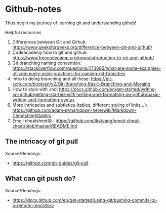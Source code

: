 # Github-notes

Thus begin my journey of learning git and understanding github! 

Helpful resources
1. Differences between Git and Github: https://www.geeksforgeeks.org/difference-between-git-and-github/
2. Codeacademy how to git and github: https://www.freecodecamp.org/news/introduction-to-git-and-github/ 
3. Git branching naming convention: https://stackoverflow.com/questions/273695/what-are-some-examples-of-commonly-used-practices-for-naming-git-branches
4. Intro to doing branching and all these: https://git-scm.com/book/en/v2/Git-Branching-Basic-Branching-and-Merging
5. How to style with .md: https://docs.github.com/en/get-started/writing-on-github/getting-started-with-writing-and-formatting-on-github/basic-writing-and-formatting-syntax
6. More intricacies and subtleties (tables, different styling of links...): https://github.com/adam-p/markdown-here/wiki/Markdown-Cheatsheet#tables
7. Emoji cheatsheet:smile: : https://github.com/ikatyang/emoji-cheat-sheet/blob/master/README.md


## The intricacy of git pull

Source/Readings: 
- https://github.com/git-guides/git-pull

## What can git push do?

Source/Readings:
- https://docs.github.com/en/get-started/using-git/pushing-commits-to-a-remote-repository
